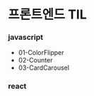 # 프론트엔드 TIL

### javascript
<ul>
  <li>01-ColorFlipper</li>
  <li>02-Counter</li>
  <li>03-CardCarousel</li>
</ul>


### react
